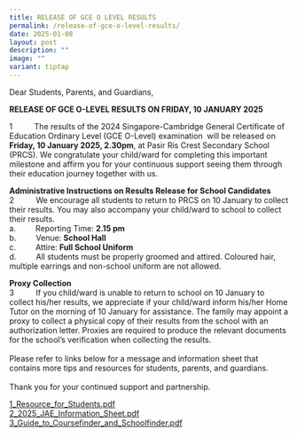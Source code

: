 ```yaml
---
title: RELEASE OF GCE O LEVEL RESULTS
permalink: /release-of-gce-o-level-results/
date: 2025-01-08
layout: post
description: ""
image: ""
variant: tiptap
---
```

<p>Dear Students, Parents, and Guardians,</p>
<p></p>
<p><strong>RELEASE OF GCE O-LEVEL RESULTS ON FRIDAY, 10 JANUARY 2025</strong>&nbsp;</p>
<p>1&nbsp;&nbsp;&nbsp;&nbsp;&nbsp;&nbsp;&nbsp;&nbsp;&nbsp; The results of
the 2024 Singapore-Cambridge General Certificate of Education Ordinary
Level (GCE O-Level) examination&nbsp; will be released on <strong>Friday, 10 January 2025, 2.30pm</strong>,
at Pasir Ris Crest Secondary School (PRCS). We congratulate your child/ward
for completing this important milestone and affirm you for your continuous
support seeing them through their education journey together with us.</p>
<p><strong>Administrative Instructions on Results Release for School Candidates</strong>
<br>2&nbsp;&nbsp;&nbsp;&nbsp;&nbsp;&nbsp;&nbsp;&nbsp;&nbsp; We encourage all
students to return to PRCS on 10 January to collect their results. You
may also accompany your child/ward to school to collect their results.
<br>a.&nbsp;&nbsp;&nbsp;&nbsp;&nbsp;&nbsp;&nbsp;&nbsp; Reporting Time: <strong>2.15 pm</strong>
<br>b.&nbsp;&nbsp;&nbsp;&nbsp;&nbsp;&nbsp;&nbsp;&nbsp; Venue: <strong>School Hall</strong>
<br>c.&nbsp;&nbsp;&nbsp;&nbsp;&nbsp;&nbsp;&nbsp;&nbsp; Attire: <strong>Full School Uniform</strong>
<br>d.&nbsp;&nbsp;&nbsp;&nbsp;&nbsp;&nbsp;&nbsp;&nbsp; All students must be
properly groomed and attired. Coloured hair, multiple earrings and non-school
uniform are not allowed.</p>
<p><strong>Proxy Collection</strong>
<br>3&nbsp;&nbsp;&nbsp;&nbsp;&nbsp;&nbsp;&nbsp;&nbsp;&nbsp; If you child/ward
is unable to return to school on 10 January to collect his/her results,
we appreciate if your child/ward inform his/her Home Tutor on the morning
of 10 January for assistance. The family may appoint a proxy to collect
a physical copy of their results from the school with an authorization
letter. Proxies are required to produce the relevant documents for the
school’s verification when collecting the results.
<br>
<br>Please refer to links below for a message and information sheet that contains
more tips and resources for students, parents, and guardians.
<br>
<br>Thank you for your continued support and partnership.</p>
<p><a href="/files/CWP/2025/1_resource_for_students.pdf" rel="noopener nofollow" target="_blank">1_Resource_for_Students.pdf</a>
<br><a href="/files/CWP/2025/2_2025_JAE_Information_Sheet.pdf" rel="noopener nofollow" target="_blank">2_2025_JAE_Information_Sheet.pdf</a>
<br><a href="/files/CWP/2025/3_guide_to_coursefinder_and_schoolfinder.pdf" rel="noopener nofollow" target="_blank">3_Guide_to_Coursefinder_and_Schoolfinder.pdf</a>
</p>